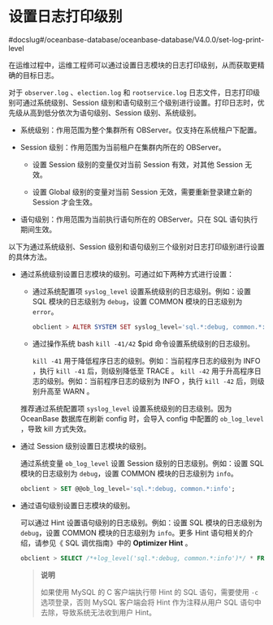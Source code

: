 # 设置日志打印级别
#docslug#/oceanbase-database/oceanbase-database/V4.0.0/set-log-print-level

在运维过程中，运维工程师可以通过设置日志模块的日志打印级别，从而获取更精确的目标日志。

对于 `observer.log` 、`election.log` 和 `rootservice.log` 日志文件，日志打印级别可通过系统级别、Session 级别和语句级别三个级别进行设置。打印日志时，优先级从高到低分依次为语句级别、Session 级别、系统级别。

* 系统级别：作用范围为整个集群所有 OBServer。仅支持在系统租户下配置。

* Session 级别：作用范围为当前租户在集群内所在的 OBServer。

  * 设置 Session 级别的变量仅对当前 Session 有效，对其他 Session 无效。

  * 设置 Global 级别的变量对当前 Session 无效，需要重新登录建立新的 Session 才会生效。

* 语句级别：作用范围为当前执行语句所在的 OBServer。只在 SQL 语句执行期间生效。

以下为通过系统级别、Session 级别和语句级别三个级别对日志打印级别进行设置的具体方法。

* 通过系统级别设置日志模块的级别。可通过如下两种方式进行设置：

  * 通过系统配置项 `syslog_level` 设置系统级别的日志级别。例如：设置 SQL 模块的日志级别为 `debug`，设置 COMMON 模块的日志级别为 `error`。

      ```php
      obclient > ALTER SYSTEM SET syslog_level='sql.*:debug, common.*:error';
      ```

  * 通过操作系统 bash `kill -41/42` $pid 命令设置系统级别的日志级别。

      `kill -41` 用于降低程序日志的级别。例如：当前程序日志的级别为 INFO ，执行 `kill -41` 后，则级别降低至 TRACE 。
      `kill -42` 用于升高程序日志的级别。例如：当前程序日志的级别为 INFO ，执行 `kill -42` 后，则级别升高至 WARN 。

  推荐通过系统配置项 `syslog_level` 设置系统级别的日志级别。因为 OceanBase 数据库在刷新 config 时，会导入 config 中配置的 `ob_log_level` ，导致 kill 方式失效。
  
* 通过 Session 级别设置日志模块的级别。

  通过系统变量 `ob_log_level` 设置 Session 级别的日志级别。例如：设置 SQL 模块的日志级别为 `debug`，设置 COMMON 模块的日志级别为 `info`。

  ```sql
  obclient > SET @@ob_log_level='sql.*:debug, common.*:info';
  ```

* 通过语句级别设置日志模块的级别。

  可以通过 Hint 设置语句级别的日志级别。例如：设置 SQL 模块的日志级别为 `debug`，设置 COMMON 模块的日志级别为 `info`。更多 Hint 语句相关的介绍，请参见《 SQL 调优指南》中的 **Optimizer Hint** 。

  ```sql
  obclient > SELECT /*+log_level('sql.*:debug, common.*:info')*/ * FROM t;
  ```

  > **说明**
  >
  > 如果使用 MySQL 的 C 客户端执行带 Hint 的 SQL 语句，需要使用 `-c` 选项登录，否则 MySQL 客户端会将 Hint 作为注释从用户 SQL 语句中去除，导致系统无法收到用户 Hint。
  